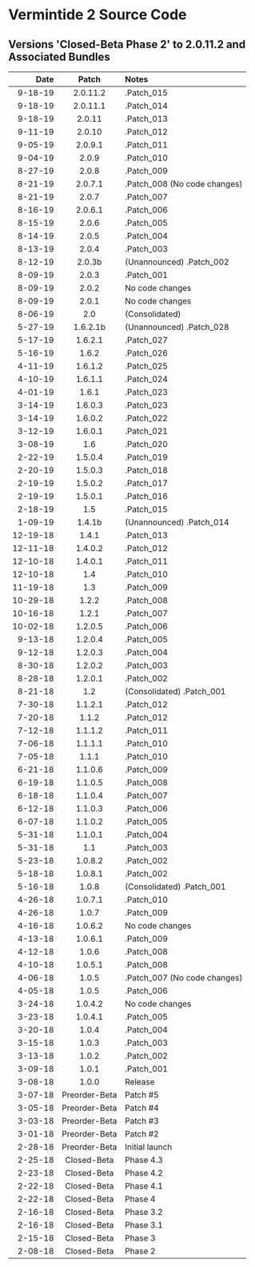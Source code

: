 # Vermintide 2 Source Code

Versions 'Closed-Beta Phase 2' to 2.0.11.2 and Associated Bundles
-------------------------------------------------------------

Date      |  Patch  | Notes
--------: | :-----: | :--------------
9-18-19   |  2.0.11.2  | .Patch_015
9-18-19   |  2.0.11.1  | .Patch_014
9-18-19   |  2.0.11  | .Patch_013
9-11-19   |  2.0.10  | .Patch_012
9-05-19   |  2.0.9.1  | .Patch_011
9-04-19   |  2.0.9  | .Patch_010
8-27-19   |  2.0.8  | .Patch_009
8-21-19   |  2.0.7.1  | .Patch_008 (No code changes)
8-21-19   |  2.0.7  | .Patch_007
8-16-19   |  2.0.6.1  | .Patch_006
8-15-19   |  2.0.6  | .Patch_005
8-14-19   |  2.0.5  | .Patch_004
8-13-19   |  2.0.4  | .Patch_003
8-12-19   |  2.0.3b  | (Unannounced) .Patch_002
8-09-19   |  2.0.3  | .Patch_001
8-09-19   |  2.0.2  | No code changes
8-09-19   |  2.0.1  | No code changes
8-06-19   |  2.0  | (Consolidated)
5-27-19   |  1.6.2.1b  | (Unannounced) .Patch_028
5-17-19   |  1.6.2.1  | .Patch_027
5-16-19   |  1.6.2  | .Patch_026
4-11-19   |  1.6.1.2  | .Patch_025
4-10-19   |  1.6.1.1  | .Patch_024
4-01-19   |  1.6.1  | .Patch_023
3-14-19   |  1.6.0.3  | .Patch_023
3-14-19   |  1.6.0.2  | .Patch_022
3-12-19   |  1.6.0.1  | .Patch_021
3-08-19   |  1.6  | .Patch_020
2-22-19   |  1.5.0.4  | .Patch_019
2-20-19   |  1.5.0.3  | .Patch_018
2-19-19   |  1.5.0.2  | .Patch_017
2-19-19   |  1.5.0.1  | .Patch_016
2-18-19   |  1.5  | .Patch_015
1-09-19   |  1.4.1b  | (Unannounced) .Patch_014
12-19-18   |  1.4.1  | .Patch_013
12-11-18   |  1.4.0.2  | .Patch_012
12-10-18   |  1.4.0.1  | .Patch_011
12-10-18   |  1.4  | .Patch_010
11-19-18   |  1.3  | .Patch_009
10-29-18   |  1.2.2  | .Patch_008
10-16-18   |  1.2.1  | .Patch_007
10-02-18   |  1.2.0.5  | .Patch_006
9-13-18   |  1.2.0.4  | .Patch_005
9-12-18   |  1.2.0.3  | .Patch_004
8-30-18   |  1.2.0.2  | .Patch_003
8-28-18   |  1.2.0.1  | .Patch_002
8-21-18   |  1.2  | (Consolidated) .Patch_001
7-30-18   |  1.1.2.1  | .Patch_012
7-20-18   |  1.1.2  | .Patch_012
7-12-18   |  1.1.1.2  | .Patch_011
7-06-18   |  1.1.1.1  | .Patch_010
7-05-18   |  1.1.1  | .Patch_010
6-21-18   |  1.1.0.6  | .Patch_009
6-19-18   |  1.1.0.5  | .Patch_008
6-18-18   |  1.1.0.4  | .Patch_007
6-12-18   |  1.1.0.3  | .Patch_006
6-07-18   |  1.1.0.2  | .Patch_005
5-31-18   |  1.1.0.1  | .Patch_004
5-31-18   |  1.1  | .Patch_003
5-23-18   |  1.0.8.2  | .Patch_002
5-18-18   |  1.0.8.1  | .Patch_002
5-16-18   |  1.0.8  | (Consolidated) .Patch_001
4-26-18   |  1.0.7.1  | .Patch_010
4-26-18   |  1.0.7  | .Patch_009
4-16-18   |  1.0.6.2  | No code changes
4-13-18   |  1.0.6.1  | .Patch_009
4-12-18   |  1.0.6  | .Patch_008
4-10-18   |  1.0.5.1  | .Patch_008
4-06-18   |  1.0.5  | .Patch_007 (No code changes)
4-05-18   |  1.0.5  | .Patch_006
3-24-18   |  1.0.4.2  | No code changes
3-23-18   |  1.0.4.1  | .Patch_005
3-20-18   |  1.0.4  | .Patch_004
3-15-18   |  1.0.3  | .Patch_003
3-13-18   |  1.0.2  | .Patch_002
3-09-18   |  1.0.1  | .Patch_001
3-08-18   |  1.0.0  | Release
3-07-18   |  Preorder-Beta  | Patch #5
3-05-18   |  Preorder-Beta  | Patch #4
3-03-18   |  Preorder-Beta  | Patch #3
3-01-18   |  Preorder-Beta  | Patch #2
2-28-18   |  Preorder-Beta  | Initial launch
2-25-18   |  Closed-Beta  | Phase 4.3
2-23-18   |  Closed-Beta  | Phase 4.2
2-22-18   |  Closed-Beta  | Phase 4.1
2-22-18   |  Closed-Beta  | Phase 4
2-16-18   |  Closed-Beta  | Phase 3.2
2-16-18   |  Closed-Beta  | Phase 3.1
2-15-18   |  Closed-Beta  | Phase 3
2-08-18   |  Closed-Beta  | Phase 2